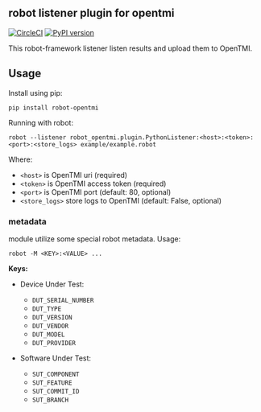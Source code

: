 ## robot listener plugin for opentmi


[![CircleCI](https://circleci.com/gh/OpenTMI/robot-opentmi/tree/master.svg?style=svg)](https://circleci.com/gh/OpenTMI/robot-opentmi/tree/master)
[![PyPI version](https://badge.fury.io/py/robot-opentmi.svg)](https://badge.fury.io/py/robot-opentmi)
<!-- [![Coverage Status](https://coveralls.io/repos/github/OpenTMI/pytest-opentmi/badge.svg)](https://coveralls.io/github/OpenTMI/pytest-opentmi) -->

This robot-framework listener listen results and upload them to OpenTMI.

## Usage

Install using pip:

`pip install robot-opentmi`

Running with robot:

```
robot --listener robot_opentmi.plugin.PythonListener:<host>:<token>:<port>:<store_logs> example/example.robot
```

Where:
* `<host>` is OpenTMI uri (required)
* `<token>` is OpenTMI access token (required)
* `<port>` is OpenTMI port (default: 80, optional)
* `<store_logs>` store logs to OpenTMI (default: False, optional)


### metadata

module utilize some special robot metadata.
Usage:

`robot -M <KEY>:<VALUE> ...`

**Keys:**
* Device Under Test:
  * `DUT_SERIAL_NUMBER`
  * `DUT_TYPE`
  * `DUT_VERSION`
  * `DUT_VENDOR`
  * `DUT_MODEL`
  * `DUT_PROVIDER`

* Software Under Test:
  * `SUT_COMPONENT`
  * `SUT_FEATURE`
  * `SUT_COMMIT_ID`
  * `SUT_BRANCH`
